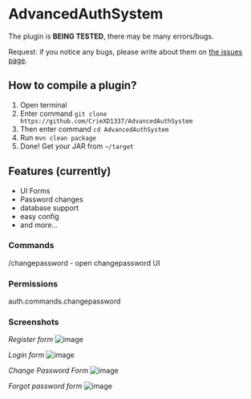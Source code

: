 # AdvancedAuthSystem
The plugin is **BEING TESTED**, there may be many errors/bugs. 

Request: if you notice any bugs, please write about them on [the issues page](https://github.com/CrieXD1337/AdvancedAuthSystem/issues).

## How to compile a plugin?
1. Open terminal
2. Enter command `git clone https://github.com/CrieXD1337/AdvancedAuthSystem`
3. Then enter command `cd AdvancedAuthSystem`
4. Run `mvn clean package`
5. Done! Get your JAR from `~/target`

## Features (currently)
- UI Forms
- Password changes
- database support
- easy config
- and more...

### Commands
/changepassword - open changepassword UI

### Permissions
auth.commands.changepassword

### Screenshots
*Register form*
![image](https://github.com/user-attachments/assets/6e249599-90cf-4d69-a454-7021d484cc4e)

*Login form*
![image](https://github.com/user-attachments/assets/64676a49-16d6-4735-b6eb-a415007b7e57)

*Change Password Form*
![image](https://github.com/user-attachments/assets/a87d6fe9-1edd-450a-b42e-7d7c6b326ca3)

*Forgot password form*
![image](https://github.com/user-attachments/assets/85acc917-24e0-4571-97b3-1d93d3598b65)



